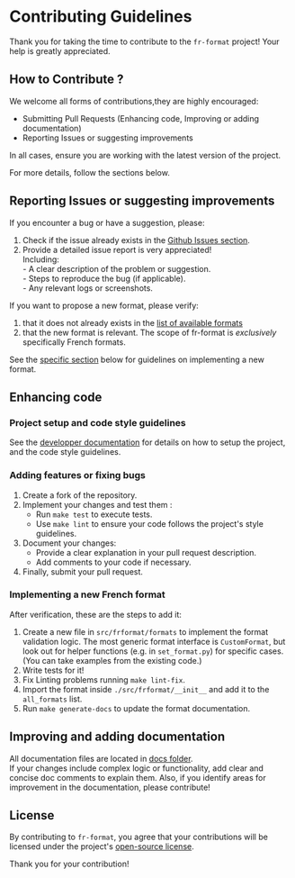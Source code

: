 # Contributing Guidelines

Thank you for taking the time to contribute to the `fr-format` project! Your help is greatly appreciated.

## How to Contribute ?

We welcome all forms of contributions,they are highly encouraged: 

* Submitting Pull Requests (Enhancing code, Improving or adding documentation)
* Reporting Issues or suggesting improvements

In all cases, ensure you are working with the latest version of the project.

For more details, follow the sections below.

## Reporting Issues or suggesting improvements

If you encounter a bug or have a suggestion, please:

1. Check if the issue already exists in the [Github Issues section](https://github.com/datagouv/fr-format/issues).
2. Provide a detailed issue report is very appreciated!\
   Including:\
              - A clear description of the problem or suggestion.\
              - Steps to reproduce the bug (if applicable).\
              - Any relevant logs or screenshots.

If you want to propose a new format, please verify:

1. that it does not already exists in the [list of available formats](./docs/formats.md)
2. that the new format is relevant. The scope of fr-format is _exclusively_ specifically French formats. 

See the [specific section](#implementing-a-new-french-format) below for guidelines on implementing a new format.

## Enhancing code

### Project setup and code style guidelines

See the [developper documentation](./docs/dev_documentation.md) for details on how to setup the project, and the code style guidelines.

### Adding features or fixing bugs

1. Create a fork of the repository.
2. Implement your changes and test them :
   - Run `make test` to execute tests.
   - Use `make lint` to ensure your code follows the project's style guidelines.
3. Document your changes:
   - Provide a clear explanation in your pull request description.
   - Add comments to your code if necessary.
4. Finally, submit your pull request.

### Implementing a new French format

After verification, these are the steps to add it:

1. Create a new file in `src/frformat/formats` to implement the format validation logic. The most generic format interface is `CustomFormat`, but look out for helper functions (e.g. in `set_format.py`) for specific cases. (You can take examples from the existing code.)
2. Write tests for it!
3. Fix Linting problems running `make lint-fix`.
4. Import the format inside `./src/frformat/__init__` and add it to the `all_formats` list. 
5. Run `make generate-docs` to update the format documentation. 

## Improving and adding documentation

All documentation files are located in [docs folder](./docs).\
If your changes include complex logic or functionality, add clear and concise doc comments to explain them.
Also, if you identify areas for improvement in the documentation, please contribute!

## License

By contributing to `fr-format`, you agree that your contributions will be licensed under the project's [open-source license](./LICENSE.md).

Thank you for your contribution!
